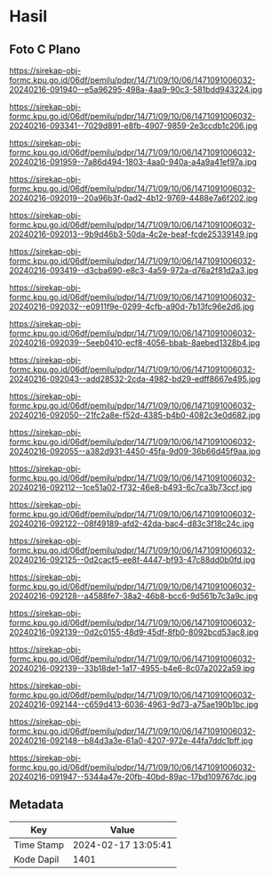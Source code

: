 # Hasil

## Foto C Plano

https://sirekap-obj-formc.kpu.go.id/06df/pemilu/pdpr/14/71/09/10/06/1471091006032-20240216-091940--e5a96295-498a-4aa9-90c3-581bdd943224.jpg

https://sirekap-obj-formc.kpu.go.id/06df/pemilu/pdpr/14/71/09/10/06/1471091006032-20240216-093341--7029d891-e8fb-4907-9859-2e3ccdb1c206.jpg

https://sirekap-obj-formc.kpu.go.id/06df/pemilu/pdpr/14/71/09/10/06/1471091006032-20240216-091959--7a86d494-1803-4aa0-940a-a4a9a41ef97a.jpg

https://sirekap-obj-formc.kpu.go.id/06df/pemilu/pdpr/14/71/09/10/06/1471091006032-20240216-092019--20a96b3f-0ad2-4b12-9769-4488e7a6f202.jpg

https://sirekap-obj-formc.kpu.go.id/06df/pemilu/pdpr/14/71/09/10/06/1471091006032-20240216-092013--9b9d46b3-50da-4c2e-beaf-fcde25339149.jpg

https://sirekap-obj-formc.kpu.go.id/06df/pemilu/pdpr/14/71/09/10/06/1471091006032-20240216-093419--d3cba690-e8c3-4a59-972a-d76a2f81d2a3.jpg

https://sirekap-obj-formc.kpu.go.id/06df/pemilu/pdpr/14/71/09/10/06/1471091006032-20240216-092032--e0911f9e-0299-4cfb-a90d-7b13fc96e2d6.jpg

https://sirekap-obj-formc.kpu.go.id/06df/pemilu/pdpr/14/71/09/10/06/1471091006032-20240216-092039--5eeb0410-ecf8-4056-bbab-8aebed1328b4.jpg

https://sirekap-obj-formc.kpu.go.id/06df/pemilu/pdpr/14/71/09/10/06/1471091006032-20240216-092043--add28532-2cda-4982-bd29-edff8667e495.jpg

https://sirekap-obj-formc.kpu.go.id/06df/pemilu/pdpr/14/71/09/10/06/1471091006032-20240216-092050--21fc2a8e-f52d-4385-b4b0-4082c3e0d682.jpg

https://sirekap-obj-formc.kpu.go.id/06df/pemilu/pdpr/14/71/09/10/06/1471091006032-20240216-092055--a382d931-4450-45fa-9d09-36b66d45f9aa.jpg

https://sirekap-obj-formc.kpu.go.id/06df/pemilu/pdpr/14/71/09/10/06/1471091006032-20240216-092112--1ce51a02-f732-46e8-b493-6c7ca3b73ccf.jpg

https://sirekap-obj-formc.kpu.go.id/06df/pemilu/pdpr/14/71/09/10/06/1471091006032-20240216-092122--08f49189-afd2-42da-bac4-d83c3f18c24c.jpg

https://sirekap-obj-formc.kpu.go.id/06df/pemilu/pdpr/14/71/09/10/06/1471091006032-20240216-092125--0d2cacf5-ee8f-4447-bf93-47c88dd0b0fd.jpg

https://sirekap-obj-formc.kpu.go.id/06df/pemilu/pdpr/14/71/09/10/06/1471091006032-20240216-092128--a4588fe7-38a2-46b8-bcc6-9d561b7c3a9c.jpg

https://sirekap-obj-formc.kpu.go.id/06df/pemilu/pdpr/14/71/09/10/06/1471091006032-20240216-092139--0d2c0155-48d9-45df-8fb0-8092bcd53ac8.jpg

https://sirekap-obj-formc.kpu.go.id/06df/pemilu/pdpr/14/71/09/10/06/1471091006032-20240216-092139--33b18de1-1a17-4955-b4e6-8c07a2022a59.jpg

https://sirekap-obj-formc.kpu.go.id/06df/pemilu/pdpr/14/71/09/10/06/1471091006032-20240216-092144--c659d413-6036-4963-9d73-a75ae190b1bc.jpg

https://sirekap-obj-formc.kpu.go.id/06df/pemilu/pdpr/14/71/09/10/06/1471091006032-20240216-092148--b84d3a3e-61a0-4207-972e-44fa7ddc1bff.jpg

https://sirekap-obj-formc.kpu.go.id/06df/pemilu/pdpr/14/71/09/10/06/1471091006032-20240216-091947--5344a47e-20fb-40bd-89ac-17bd109767dc.jpg


## Metadata

| Key        | Value               |
| ---------- | ------------------- |
| Time Stamp | 2024-02-17 13:05:41 |
| Kode Dapil | 1401                |



